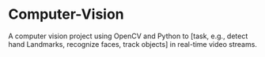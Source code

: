# Computer-Vision
A computer vision project using OpenCV and Python to [task, e.g., detect hand Landmarks, recognize faces, track objects] in real-time video streams.
